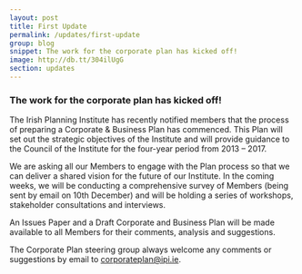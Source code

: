```yaml
---
layout: post
title: First Update
permalink: /updates/first-update
group: blog
snippet: The work for the corporate plan has kicked off!
image: http://db.tt/304ilUgG
section: updates
---
```


### The work for the corporate plan has kicked off!

The Irish Planning Institute has recently notified members that the process of preparing a Corporate & Business Plan has commenced. This Plan will set out the strategic objectives of the Institute and will provide guidance to the Council of the Institute for the four-year period from 2013 – 2017.

We are asking all our Members to engage with the Plan process so that we can deliver a shared vision for the future of our Institute. In the coming weeks, we will be conducting a comprehensive survey of Members (being sent by email on 10th December) and will be holding a series of workshops, stakeholder consultations and interviews.

An Issues Paper and a Draft Corporate and Business Plan will be made available to all Members for their comments, analysis and suggestions. 

The Corporate Plan steering group always welcome any comments or suggestions by email to [corporateplan@ipi.ie](mailto:corporateplan@ipi.ie).